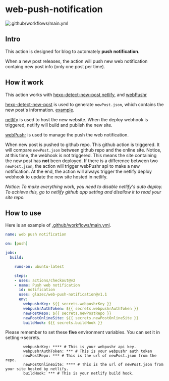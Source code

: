 # web-push-notification
![.github/workflows/main.yml](https://github.com/glazec/web-push-notification/workflows/.github/workflows/main.yml/badge.svg)
## Intro
This action is designed for blog to automately **push notification**.

When a new post releases, the action will push new web notification containg new post info (only one post per time).

## How it work
This action works with [hexo-detect-new-post](https://github.com/glazec/hexo-detect-new-post),[netlify](https://www.netlify.com), and [webPushr](https://app.webpushr.com/dashboard)

[hexo-detect-new-post](https://github.com/glazec/hexo-detect-new-post) is used to generate `newPost.json`, which contains the new post's information. [example](https://www.inevitable.tech/newPost.json).

[netlify](https://www.netlify.com) is used to host the new website. When the deploy webhook is triggered, netlify will build and publish the new site.

[webPushr](https://app.webpushr.com/dashboard) is used to manage the push the web notification.

When new post is pushed to github repo. This github action is triggered. It will compare `newPost.json` between github repo and the online site. Notice, at this time, the webhook is not triggered. This means the site containing the new post has **not** been deployed. If there is a difference between two `newPost.json`, the action will trigger webPushr api to make a new notification. At the end, the action will always trigger the netlify deploy webhook to update the new site hosted in netlify.

*Notice: To make everything work, you need to disable netlify's auto deploy. To achieve this, go to netlify github app setting and disallow it to read your site repo.*

## How to use

Here is an example of [.github/workflows/main.yml](https://github.com/glazec/glazec.github.io/blob/master/.github/workflows/main.yml).
```yaml
name: web push notification

on: [push]

jobs:
  build:

    runs-on: ubuntu-latest

    steps:
    - uses: actions/checkout@v2
    - name: Push web notification
      id: notification
      uses: glazec/web-push-notification@v1.1
      env:
        webpushrKey: ${{ secrets.webpushrKey }}
        webpushrAuthToken: ${{ secrets.webpushrAuthToken }}
        newPostRepo: ${{ secrets.newPostRepo }}
        newPostOnlineSite: ${{ secrets.newPostOnlineSite }}
        buildHook: ${{ secrets.buildHook }}
```

Please remember to set these **five** environment variables. You can set it in setting->secrets.
```
        webpushrKey: **** # This is your webpushr api key.
        webpushrAuthToken: *** # This is your webpushr auth token
        newPostRepo: *** # This is the url of newPost.json from the repo.
        newPostOnlineSite: **** # This is the url of newPost.json from your site hosted by netlify.
        buildHook: *** # This is your netlify build hook.
```
